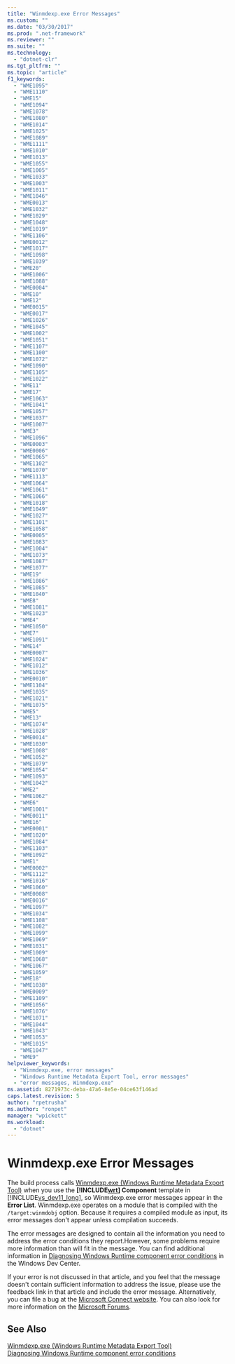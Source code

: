 ```yaml
---
title: "Winmdexp.exe Error Messages"
ms.custom: ""
ms.date: "03/30/2017"
ms.prod: ".net-framework"
ms.reviewer: ""
ms.suite: ""
ms.technology: 
  - "dotnet-clr"
ms.tgt_pltfrm: ""
ms.topic: "article"
f1_keywords: 
  - "WME1095"
  - "WME1110"
  - "WME15"
  - "WME1094"
  - "WME1078"
  - "WME1080"
  - "WME1014"
  - "WME1025"
  - "WME1089"
  - "WME1111"
  - "WME1010"
  - "WME1013"
  - "WME1055"
  - "WME1005"
  - "WME1033"
  - "WME1003"
  - "WME1011"
  - "WME1046"
  - "WME0013"
  - "WME1032"
  - "WME1029"
  - "WME1048"
  - "WME1019"
  - "WME1106"
  - "WME0012"
  - "WME1017"
  - "WME1098"
  - "WME1039"
  - "WME20"
  - "WME1006"
  - "WME1088"
  - "WME0004"
  - "WME10"
  - "WME12"
  - "WME0015"
  - "WME0017"
  - "WME1026"
  - "WME1045"
  - "WME1002"
  - "WME1051"
  - "WME1107"
  - "WME1100"
  - "WME1072"
  - "WME1090"
  - "WME1105"
  - "WME1022"
  - "WME11"
  - "WME17"
  - "WME1063"
  - "WME1041"
  - "WME1057"
  - "WME1037"
  - "WME1007"
  - "WME3"
  - "WME1096"
  - "WME0003"
  - "WME0006"
  - "WME1065"
  - "WME1102"
  - "WME1070"
  - "WME1113"
  - "WME1064"
  - "WME1061"
  - "WME1066"
  - "WME1018"
  - "WME1049"
  - "WME1027"
  - "WME1101"
  - "WME1058"
  - "WME0005"
  - "WME1083"
  - "WME1004"
  - "WME1073"
  - "WME1087"
  - "WME1077"
  - "WME19"
  - "WME1086"
  - "WME1085"
  - "WME1040"
  - "WME8"
  - "WME1081"
  - "WME1023"
  - "WME4"
  - "WME1050"
  - "WME7"
  - "WME1091"
  - "WME14"
  - "WME0007"
  - "WME1024"
  - "WME1012"
  - "WME1036"
  - "WME0010"
  - "WME1104"
  - "WME1035"
  - "WME1021"
  - "WME1075"
  - "WME5"
  - "WME13"
  - "WME1074"
  - "WME1028"
  - "WME0014"
  - "WME1030"
  - "WME1008"
  - "WME1052"
  - "WME1079"
  - "WME1054"
  - "WME1093"
  - "WME1042"
  - "WME2"
  - "WME1062"
  - "WME6"
  - "WME1001"
  - "WME0011"
  - "WME16"
  - "WME0001"
  - "WME1020"
  - "WME1084"
  - "WME1103"
  - "WME1092"
  - "WME1"
  - "WME0002"
  - "WME1112"
  - "WME1016"
  - "WME1060"
  - "WME0008"
  - "WME0016"
  - "WME1097"
  - "WME1034"
  - "WME1108"
  - "WME1082"
  - "WME1099"
  - "WME1069"
  - "WME1031"
  - "WME1009"
  - "WME1068"
  - "WME1067"
  - "WME1059"
  - "WME18"
  - "WME1038"
  - "WME0009"
  - "WME1109"
  - "WME1056"
  - "WME1076"
  - "WME1071"
  - "WME1044"
  - "WME1043"
  - "WME1053"
  - "WME1015"
  - "WME1047"
  - "WME9"
helpviewer_keywords: 
  - "Winmdexp.exe, error messages"
  - "Windows Runtime Metadata Export Tool, error messages"
  - "error messages, Winmdexp.exe"
ms.assetid: 8271973c-deba-47a6-8e5e-04ce63f146ad
caps.latest.revision: 5
author: "rpetrusha"
ms.author: "ronpet"
manager: "wpickett"
ms.workload: 
  - "dotnet"
---
```

# Winmdexp.exe Error Messages
The build process calls [Winmdexp.exe (Windows Runtime Metadata Export Tool)](../../../docs/framework/tools/winmdexp-exe-windows-runtime-metadata-export-tool.md) when you use the **[!INCLUDE[wrt](../../../includes/wrt-md.md)] Component** template in [!INCLUDE[vs_dev11_long](../../../includes/vs-dev11-long-md.md)], so Winmdexp.exe error messages appear in the **Error List**. Winmdexp.exe operates on a module that is compiled with the `/target:winmdobj` option. Because it requires a compiled module as input, its error messages don't appear unless compilation succeeds.  
  
 The error messages are designed to contain all the information you need to address the error conditions they report.However, some problems require more information than will fit in the message. You can find additional information in [Diagnosing Windows Runtime component error conditions](http://go.microsoft.com/fwlink/p/?LinkId=251127) in the Windows Dev Center.  
  
 If your error is not discussed in that article, and you feel that the message doesn't contain sufficient information to address the issue, please use the feedback link in that article and include the error message. Alternatively, you can file a bug at the [Microsoft Connect website](http://go.microsoft.com/fwlink/p/?LinkId=251130). You can also look for more information on the [Microsoft Forums](http://go.microsoft.com/fwlink/p/?LinkId=251129).  
  
## See Also  
 [Winmdexp.exe (Windows Runtime Metadata Export Tool)](../../../docs/framework/tools/winmdexp-exe-windows-runtime-metadata-export-tool.md)  
 [Diagnosing Windows Runtime component error conditions](http://go.microsoft.com/fwlink/p/?LinkId=251127)
